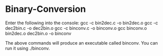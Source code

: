 # Binary-Conversion
Enter the following into the console: 
gcc -c bin2dec.c -o bin2dec.o
gcc -c dec2bin.c -o dec2bin.o
gcc -c binconv.c -o binconv.o
gcc binconv.o bin2dec.o dec2bin.o -o binconv

The above commands will produce an executable called binconv. You can run it using ./binconv.
